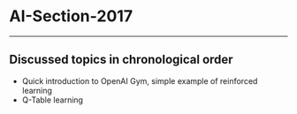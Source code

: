 # AI-Section-2017
---
## Discussed topics in chronological order
* Quick introduction to OpenAI Gym, simple example of reinforced learning
* Q-Table learning

